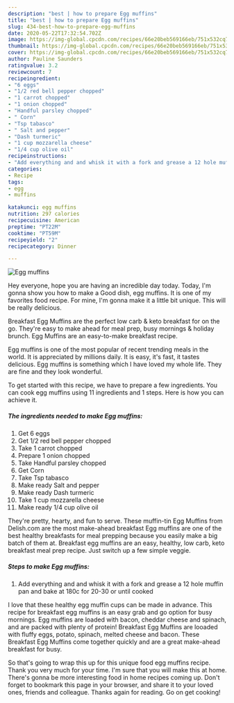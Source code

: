 ```yaml
---
description: "best | how to prepare Egg muffins"
title: "best | how to prepare Egg muffins"
slug: 434-best-how-to-prepare-egg-muffins
date: 2020-05-22T17:32:54.702Z
image: https://img-global.cpcdn.com/recipes/66e20beb569166eb/751x532cq70/egg-muffins-recipe-main-photo.jpg
thumbnail: https://img-global.cpcdn.com/recipes/66e20beb569166eb/751x532cq70/egg-muffins-recipe-main-photo.jpg
cover: https://img-global.cpcdn.com/recipes/66e20beb569166eb/751x532cq70/egg-muffins-recipe-main-photo.jpg
author: Pauline Saunders
ratingvalue: 3.2
reviewcount: 7
recipeingredient:
- "6 eggs"
- "1/2 red bell pepper chopped"
- "1 carrot chopped"
- "1 onion chopped"
- "Handful parsley chopped"
- " Corn"
- "Tsp tabasco"
- " Salt and pepper"
- "Dash turmeric"
- "1 cup mozzarella cheese"
- "1/4 cup olive oil"
recipeinstructions:
- "Add everything and and whisk it with a fork and grease a 12 hole muffin pan and bake at 180c for 20-30 or until cooked"
categories:
- Recipe
tags:
- egg
- muffins

katakunci: egg muffins 
nutrition: 297 calories
recipecuisine: American
preptime: "PT22M"
cooktime: "PT59M"
recipeyield: "2"
recipecategory: Dinner

---
```



![Egg muffins](https://img-global.cpcdn.com/recipes/66e20beb569166eb/751x532cq70/egg-muffins-recipe-main-photo.jpg)

Hey everyone, hope you are having an incredible day today. Today, I'm gonna show you how to make a Good dish, egg muffins. It is one of my favorites food recipe. For mine, I'm gonna make it a little bit unique. This will be really delicious.

Breakfast Egg Muffins are the perfect low carb &amp; keto breakfast for on the go. They&#39;re easy to make ahead for meal prep, busy mornings &amp; holiday brunch. Egg Muffins are an easy-to-make breakfast recipe.

Egg muffins is one of the most popular of recent trending meals in the world. It is appreciated by millions daily. It is easy, it's fast, it tastes delicious. Egg muffins is something which I have loved my whole life. They are fine and they look wonderful.


To get started with this recipe, we have to prepare a few ingredients. You can cook egg muffins using 11 ingredients and 1 steps. Here is how you can achieve it.

<!--inarticleads1-->

##### The ingredients needed to make Egg muffins:

1. Get 6 eggs
1. Get 1/2 red bell pepper chopped
1. Take 1 carrot chopped
1. Prepare 1 onion chopped
1. Take Handful parsley chopped
1. Get  Corn
1. Take Tsp tabasco
1. Make ready  Salt and pepper
1. Make ready Dash turmeric
1. Take 1 cup mozzarella cheese
1. Make ready 1/4 cup olive oil


They&#39;re pretty, hearty, and fun to serve. These muffin-tin Egg Muffins from Delish.com are the most make-ahead breakfast Egg muffins are one of the best healthy breakfasts for meal prepping because you easily make a big batch of them at. Breakfast egg muffins are an easy, healthy, low carb, keto breakfast meal prep recipe. Just switch up a few simple veggie. 

<!--inarticleads2-->

##### Steps to make Egg muffins:

1. Add everything and and whisk it with a fork and grease a 12 hole muffin pan and bake at 180c for 20-30 or until cooked


I love that these healthy egg muffin cups can be made in advance. This recipe for breakfast egg muffins is an easy grab and go option for busy mornings. Egg muffins are loaded with bacon, cheddar cheese and spinach, and are packed with plenty of protein! Breakfast Egg Muffins are looaded with fluffy eggs, potato, spinach, melted cheese and bacon. These Breakfast Egg Muffins come together quickly and are a great make-ahead breakfast for busy. 

So that's going to wrap this up for this unique food egg muffins recipe. Thank you very much for your time. I'm sure that you will make this at home. There's gonna be more interesting food in home recipes coming up. Don't forget to bookmark this page in your browser, and share it to your loved ones, friends and colleague. Thanks again for reading. Go on get cooking!
